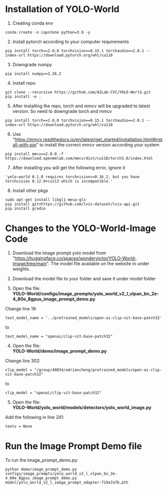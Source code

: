 # Installation of YOLO-World

1. Creating conda env
```
conda create -n capstone python=3.9 -y
```
2. Install pytorch according to your computer requirements
```
pip install torch==2.0.0 torchvision==0.15.1 torchaudio==2.0.1 --index-url https://download.pytorch.org/whl/cu118
```
3. Downgrade numpy 
```
pip install numpy==1.26.2
```

4. Install repo
```
git clone --recursive https://github.com/AILab-CVC/YOLO-World.git
pip install -e .
```

5. After installing the repo, torch and mmcv will be upgraded to latest version. So need to downgrade torch and mmcv
```
pip install torch==2.0.0 torchvision==0.15.1 torchaudio==2.0.1 --index-url https://download.pytorch.org/whl/cu118
```

6. Use "https://mmcv.readthedocs.io/en/latest/get_started/installation.html#install-with-pip" to install the correct mmcv version according your system
```
pip install mmcv==2.0.0 -f https://download.openmmlab.com/mmcv/dist/cu118/torch2.0/index.html
```

7. After installing you will get the following error, ignore it
```
'yolo-world 0.1.0 requires torchvision>=0.16.2, but you have torchvision 0.12.0+cu113 which is incompatible.'
``` 

8. Install other pkgs
```
sudo apt-get install libgl1-mesa-glx
pip install git+https://github.com/lvis-dataset/lvis-api.git
pip install gradio
```

# Changes to the YOLO-World-Image Code

1. Download the image prompt yolo model from "https://huggingface.co/spaces/wondervictor/YOLO-World-Image/tree/main". The model file available on the website in under weights. 

2. Download the model file to your folder and save it under model folder

3. Open the file: \
 <b> YOLO-World/configs/image_prompts/yolo_world_v2_l_vlpan_bn_2e-4_80e_8gpus_image_prompt_demo.py </b>

Change line 19:
```
text_model_name = '../pretrained_models/open-ai-clip-vit-base-patch32'
```
to 

```
text_model_name = "openai/clip-vit-base-patch32"
```

4. Open the file: \
 <b> YOLO-World/demo/image_prompt_demo.py </b>

Change line 302:
```
clip_model = "/group/40034/adriancheng/pretrained_models/open-ai-clip-vit-base-patch32"
```
to 
```
clip_model = "openai/clip-vit-base-patch32"
```

5. Open the file: \
<b> YOLO-World/yolo_world/models/detectors/yolo_world_image.py </b>

Add the following in line 241:
```
texts = None
```

# Run the Image Prompt Demo file

To run the image_prompt_demo.py:
```
python demo/image_prompt_demo.py  configs/image_prompts/yolo_world_v2_l_vlpan_bn_2e-4_80e_8gpus_image_prompt_demo.py  model/yolo_world_v2_l_image_prompt_adapter-719a7afb.pth
```